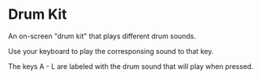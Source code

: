 # Drum Kit
An on-screen "drum kit" that plays different drum sounds.

Use your keyboard to play the corresponsing sound to that key.

The keys A - L are labeled with the drum sound that will play when pressed.
